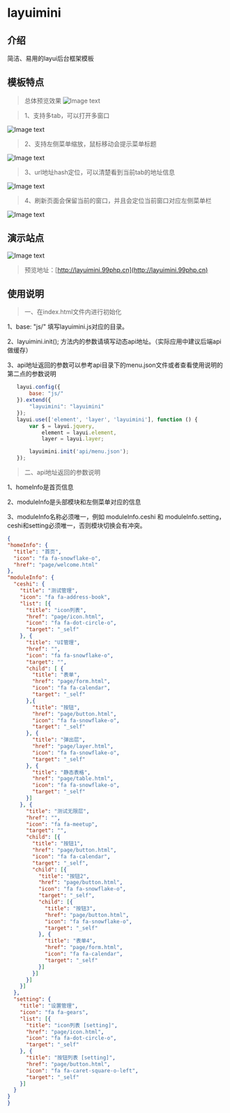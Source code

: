 # layuimini

## 介绍
简洁、易用的layui后台框架模板

## 模板特点
> 总体预览效果
![Image text](https://files.gitee.com/group1/M00/08/13/PaAvDF0C-imAKqyhAAEv8kz-Tak415.png)

> 1、支持多tab，可以打开多窗口

![Image text](https://files.gitee.com/group1/M00/08/13/PaAvDF0C-kiANuJ6AAGsoxsVo8g199.png)
> 2、支持左侧菜单缩放，鼠标移动会提示菜单标题

![Image text](https://files.gitee.com/group1/M00/08/13/PaAvDF0C-jKAawDXAAE_NmFsXmI273.png)
> 3、url地址hash定位，可以清楚看到当前tab的地址信息

![Image text](https://files.gitee.com/group1/M00/08/13/PaAvDF0C-jqAPJ1dAAE32WAJ290421.png)
> 4、刷新页面会保留当前的窗口，并且会定位当前窗口对应左侧菜单栏

![Image text](https://files.gitee.com/group1/M00/08/13/PaAvDF0C-kCAYCfQAAGT3u55Kp0415.png)
## 演示站点
![Image text](https://files.gitee.com/group1/M00/08/13/PaAvDF0C-kiANuJ6AAGsoxsVo8g199.png)
> 预览地址：[http://layuimini.99php.cn](http://layuimini.99php.cn)

## 使用说明

> 一、在index.html文件内进行初始化

1、base: "js/"  填写layuimini.js对应的目录。

2、layuimini.init();  方法内的参数请填写动态api地址。（实际应用中建议后端api做缓存）

3、api地址返回的参数可以参考api目录下的menu.json文件或者查看使用说明的第二点的参数说明

 ``` js
    layui.config({
        base: "js/"
    }).extend({
        "layuimini": "layuimini"
    });
    layui.use(['element', 'layer', 'layuimini'], function () {
        var $ = layui.jquery,
            element = layui.element,
            layer = layui.layer;

        layuimini.init('api/menu.json');
    });
 ```
 
 > 二、api地址返回的参数说明
 
 1、homeInfo是首页信息
 
 2、moduleInfo是头部模块和左侧菜单对应的信息
 
 3、moduleInfo名称必须唯一，例如 moduleInfo.ceshi 和 moduleInfo.setting，ceshi和setting必须唯一，否则模块切换会有冲突。
 
  ``` json
{
  "homeInfo": {
    "title": "首页",
    "icon": "fa fa-snowflake-o",
    "href": "page/welcome.html"
  },
  "moduleInfo": {
    "ceshi": {
      "title": "测试管理",
      "icon": "fa fa-address-book",
      "list": [{
        "title": "icon列表",
        "href": "page/icon.html",
        "icon": "fa fa-dot-circle-o",
        "target": "_self"
      }, {
        "title": "UI管理",
        "href": "",
        "icon": "fa fa-snowflake-o",
        "target": "",
        "child": [ {
          "title": "表单",
          "href": "page/form.html",
          "icon": "fa fa-calendar",
          "target": "_self"
        },{
          "title": "按钮",
          "href": "page/button.html",
          "icon": "fa fa-snowflake-o",
          "target": "_self"
        }, {
          "title": "弹出层",
          "href": "page/layer.html",
          "icon": "fa fa-snowflake-o",
          "target": "_self"
        }, {
          "title": "静态表格",
          "href": "page/table.html",
          "icon": "fa fa-snowflake-o",
          "target": "_self"
        }]
      }, {
        "title": "测试无限层",
        "href": "",
        "icon": "fa fa-meetup",
        "target": "",
        "child": [{
          "title": "按钮1",
          "href": "page/button.html",
          "icon": "fa fa-calendar",
          "target": "_self",
          "child": [{
            "title": "按钮2",
            "href": "page/button.html",
            "icon": "fa fa-snowflake-o",
            "target": "_self",
            "child": [{
              "title": "按钮3",
              "href": "page/button.html",
              "icon": "fa fa-snowflake-o",
              "target": "_self"
            }, {
              "title": "表单4",
              "href": "page/form.html",
              "icon": "fa fa-calendar",
              "target": "_self"
            }]
          }]
        }]
      }]
    },
    "setting": {
      "title": "设置管理",
      "icon": "fa fa-gears",
      "list": [{
        "title": "icon列表 [setting]",
        "href": "page/icon.html",
        "icon": "fa fa-dot-circle-o",
        "target": "_self"
      }, {
        "title": "按钮列表 [setting]",
        "href": "page/button.html",
        "icon": "fa fa-caret-square-o-left",
        "target": "_self"
      }]
    }
  }
}
  ```
